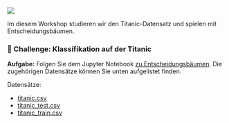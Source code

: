 
<img src="https://upload.wikimedia.org/wikipedia/commons/thumb/f/fd/RMS_Titanic_3.jpg/2560px-RMS_Titanic_3.jpg">

Im diesem Workshop studieren wir den Titanic-Datensatz und spielen mit Entscheidungsbäumen.

### 🚀 Challenge: Klassifikation auf der Titanic


**Aufgabe:** Folgen Sie dem Jupyter Notebook [zu Entscheidungsbäumen](./Decision%20Trees.ipynb). Die zugehörigen Datensätze können Sie unten aufgelistet finden.


Datensätze:
* [titanic.csv](./data/titanic.csv)
* [titanic_test.csv](./data/titanic_test.csv)
* [titanic_train.csv](./data/titanic_train.csv)

